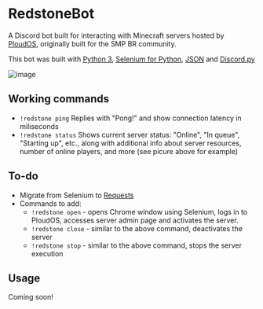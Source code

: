 # RedstoneBot

A Discord bot built for interacting with Minecraft servers hosted by [PloudOS](https://ploudos.com/), originally built for the SMP BR community.

This bot was built with [Python 3](http://python.org/), [Selenium for Python](https://selenium-python.readthedocs.io/#), [JSON](https://docs.python.org/3/library/json.html) and [Discord.py](https://github.com/Rapptz/discord.py)

![image](https://i.imgur.com/PcRwByp.png)


## Working commands

* `!redstone ping` Replies with "Pong!" and show connection latency in miliseconds
* `!redstone status` Shows current server status: "Online", "In queue", "Starting up", etc., along with additional info about server resources, number of online players, and more (see picure above for example)

## To-do

* Migrate from Selenium to [Requests](https://requests.readthedocs.io/en/master/)
* Commands to add:
  * `!redstone open` - opens Chrome window using Selenium, logs in to PloudOS, accesses server admin page and activates the server.
  * `!redstone close` - similar to the above command, deactivates the server
  * `!redstone stop` - similar to the above command, stops the server execution
  
## Usage

Coming soon!
